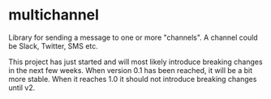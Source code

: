 # multichannel
Library for sending a message to one or more "channels". A channel could be Slack, Twitter, SMS etc.

This project has just started and will most likely introduce breaking changes in the next few weeks. When version 0.1 has been reached, it will be a bit more stable. When it reaches 1.0 it should not introduce breaking changes until v2.
